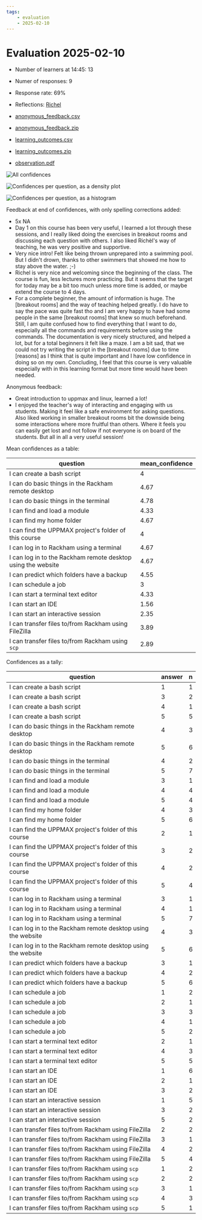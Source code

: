 ```yaml
---
tags:
    - evaluation
    - 2025-02-10
---
```


# Evaluation 2025-02-10

- Number of learners at 14:45: 13
- Numer of responses: 9
- Response rate: 69%
- Reflections: [Richel](../../reflections/20250210/README.md)

- [anonymous_feedback.csv](anonymous_feedback.csv)
- [anonymous_feedback.zip](anonymous_feedback.zip)
- [learning_outcomes.csv](learning_outcomes.csv)
- [learning_outcomes.zip](learning_outcomes.zip)
- [observation.pdf](observation.pdf)

![All confidences](all_confidences.png)

![Confidences per question, as a density plot](confidences_per_question_density.png)

![Confidences per question, as a histogram](confidences_per_question_histogram.png)

Feedback at end of confidences, with only spelling corrections added:

- 5x NA
- Day 1 on this course has been very useful,
  I learned a lot through these sessions,
  and I really liked doing the exercises in breakout rooms and
  discussing each question with others.
  I also liked Richèl's way of teaching,
  he was very positive and supportive.
- Very nice intro!
  Felt like being thrown unprepared into a swimming pool.
  But I didn't drown, thanks to other swimmers
  that showed me how to stay above the water. ;-)
- Richel is very nice and welcoming since the beginning of the class.
  The course is fun, less lectures more practicing.
  But it seems that the target for today may be a bit too much unless
  more time is added, or maybe extend the course to 4 days.
- For a complete beginner, the amount of information is huge.
  The [breakout rooms] and the way of teaching helped greatly.
  I do have to say the pace was quite fast tho and I am very happy
  to have had some people in the same [breakout rooms]
  that knew so much beforehand. Still, I am quite confused how to find
  everything that I want to do, especially all the commands and
  requirements before using the commands. The documentation is very nicely
  structured, and helped a lot, but for a total beginners it felt like a
  maze. I am a bit sad, that we could not try writing the script in the
  [breakout rooms] due to time [reasons] as I think that is quite important
  and I have low confidence in doing so on my own.
  Concluding, I feel that this course is very valuable especially
  with in this learning format but more time would have been needed.

Anonymous feedback:

- Great introduction to uppmax and linux, learned a lot!
- I enjoyed the teacher's way of interacting and engaging with us students.
  Making it feel like a safe environment for asking questions.
  Also liked working in smaller breakout rooms bit the downside being some
  interactions where more fruitful than others.
  Where it feels you can easily get lost
  and not follow if not everyone is on board of the students.
  But all in all a very useful session!

Mean confidences as a table:

<!-- markdownlint-disable MD013 --><!-- Tables cannot be split up over lines, hence will break 80 characters per line -->

| question                                                     | mean_confidence    |
| ------------------------------------------------------------ | ------------------ |
| I can create a bash script                                   | 4                  |
| I can do basic things in the Rackham remote desktop          | 4.67  |
| I can do basic things in the terminal                        | 4.78  |
| I can find and load a module                                 | 4.33  |
| I can find my home folder                                    | 4.67  |
| I can find the UPPMAX project's folder of this course        | 4                  |
| I can log in to Rackham using a terminal                     | 4.67  |
| I can log in to the Rackham remote desktop using the website | 4.67  |
| I can predict which folders have a backup                    | 4.55  |
| I can schedule a job                                         | 3                  |
| I can start a terminal text editor                           | 4.33  |
| I can start an IDE                                           | 1.56 |
| I can start an interactive session                           | 2.35 |
| I can transfer files to/from Rackham using FileZilla         | 3.89  |
| I can transfer files to/from Rackham using `scp`             | 2.89  |

<!-- markdownlint-enable MD013 -->

Confidences as a tally:

| question                                                     | answer | n   |
| ------------------------------------------------------------ | ------ | --- |
| I can create a bash script                                   | 1      | 1   |
| I can create a bash script                                   | 3      | 2   |
| I can create a bash script                                   | 4      | 1   |
| I can create a bash script                                   | 5      | 5   |
| I can do basic things in the Rackham remote desktop          | 4      | 3   |
| I can do basic things in the Rackham remote desktop          | 5      | 6   |
| I can do basic things in the terminal                        | 4      | 2   |
| I can do basic things in the terminal                        | 5      | 7   |
| I can find and load a module                                 | 3      | 1   |
| I can find and load a module                                 | 4      | 4   |
| I can find and load a module                                 | 5      | 4   |
| I can find my home folder                                    | 4      | 3   |
| I can find my home folder                                    | 5      | 6   |
| I can find the UPPMAX project's folder of this course        | 2      | 1   |
| I can find the UPPMAX project's folder of this course        | 3      | 2   |
| I can find the UPPMAX project's folder of this course        | 4      | 2   |
| I can find the UPPMAX project's folder of this course        | 5      | 4   |
| I can log in to Rackham using a terminal                     | 3      | 1   |
| I can log in to Rackham using a terminal                     | 4      | 1   |
| I can log in to Rackham using a terminal                     | 5      | 7   |
| I can log in to the Rackham remote desktop using the website | 4      | 3   |
| I can log in to the Rackham remote desktop using the website | 5      | 6   |
| I can predict which folders have a backup                    | 3      | 1   |
| I can predict which folders have a backup                    | 4      | 2   |
| I can predict which folders have a backup                    | 5      | 6   |
| I can schedule a job                                         | 1      | 2   |
| I can schedule a job                                         | 2      | 1   |
| I can schedule a job                                         | 3      | 3   |
| I can schedule a job                                         | 4      | 1   |
| I can schedule a job                                         | 5      | 2   |
| I can start a terminal text editor                           | 2      | 1   |
| I can start a terminal text editor                           | 4      | 3   |
| I can start a terminal text editor                           | 5      | 5   |
| I can start an IDE                                           | 1      | 6   |
| I can start an IDE                                           | 2      | 1   |
| I can start an IDE                                           | 3      | 2   |
| I can start an interactive session                           | 1      | 5   |
| I can start an interactive session                           | 3      | 2   |
| I can start an interactive session                           | 5      | 2   |
| I can transfer files to/from Rackham using FileZilla         | 2      | 2   |
| I can transfer files to/from Rackham using FileZilla         | 3      | 1   |
| I can transfer files to/from Rackham using FileZilla         | 4      | 2   |
| I can transfer files to/from Rackham using FileZilla         | 5      | 4   |
| I can transfer files to/from Rackham using `scp`             | 1      | 2   |
| I can transfer files to/from Rackham using `scp`             | 2      | 2   |
| I can transfer files to/from Rackham using `scp`             | 3      | 1   |
| I can transfer files to/from Rackham using `scp`             | 4      | 3   |
| I can transfer files to/from Rackham using `scp`             | 5      | 1   |
